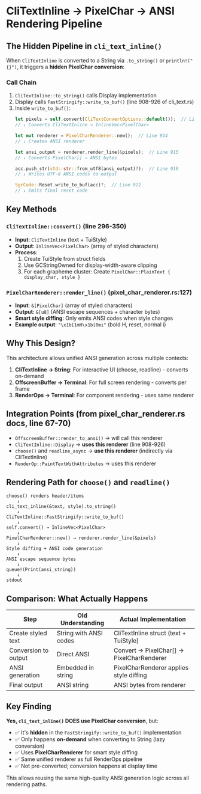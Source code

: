 # CliTextInline → PixelChar → ANSI Rendering Pipeline

## The Hidden Pipeline in `cli_text_inline()`

When `CliTextInline` is converted to a String via `.to_string()` or `println!("{}")`, it triggers a **hidden PixelChar conversion**:

### Call Chain

1. `CliTextInline::to_string()` calls Display implementation
2. Display calls `FastStringify::write_to_buf()` (line 908-926 of cli_text.rs)
3. Inside `write_to_buf()`:
   ```rust
   let pixels = self.convert(CliTextConvertOptions::default());  // Line 911
   // ↓ Converts CliTextInline → InlineVec<PixelChar>
   
   let mut renderer = PixelCharRenderer::new();  // Line 914
   // ↓ Creates ANSI renderer
   
   let ansi_output = renderer.render_line(&pixels);  // Line 915
   // ↓ Converts PixelChar[] → ANSI bytes
   
   acc.push_str(std::str::from_utf8(ansi_output)?);  // Line 919
   // ↓ Writes UTF-8 ANSI codes to output
   
   SgrCode::Reset.write_to_buf(acc)?;  // Line 922
   // ↓ Emits final reset code
   ```

## Key Methods

### `CliTextInline::convert()` (line 296-350)
- **Input**: `CliTextInline` (text + TuiStyle)
- **Output**: `InlineVec<PixelChar>` (array of styled characters)
- **Process**:
  1. Create TuiStyle from struct fields
  2. Use GCStringOwned for display-width-aware clipping
  3. For each grapheme cluster: Create `PixelChar::PlainText { display_char, style }`

### `PixelCharRenderer::render_line()` (pixel_char_renderer.rs:127)
- **Input**: `&[PixelChar]` (array of styled characters)
- **Output**: `&[u8]` (ANSI escape sequences + character bytes)
- **Smart style diffing**: Only emits ANSI codes when style changes
- **Example output**: `"\x1b[1mH\x1b[0mi"` (bold H, reset, normal i)

## Why This Design?

This architecture allows unified ANSI generation across multiple contexts:

1. **CliTextInline → String**: For interactive UI (choose, readline) - converts on-demand
2. **OffscreenBuffer → Terminal**: For full screen rendering - converts per frame
3. **RenderOps → Terminal**: For component rendering - uses same renderer

## Integration Points (from pixel_char_renderer.rs docs, line 67-70)

- `OffscreenBuffer::render_to_ansi()` → will call this renderer
- `CliTextInline::Display` → **uses this renderer** (line 908-926)
- `choose()` and `readline_async` → **use this renderer** (indirectly via CliTextInline)
- `RenderOp::PaintTextWithAttributes` → uses this renderer

## Rendering Path for `choose()` and `readline()`

```
choose() renders header/items
    ↓
cli_text_inline(&text, style).to_string()
    ↓
CliTextInline::FastStringify::write_to_buf()
    ↓
self.convert() → InlineVec<PixelChar>
    ↓
PixelCharRenderer::new() → renderer.render_line(&pixels)
    ↓
Style diffing + ANSI code generation
    ↓
ANSI escape sequence bytes
    ↓
queue!(Print(ansi_string))
    ↓
stdout
```

## Comparison: What Actually Happens

| Step | Old Understanding | Actual Implementation |
|------|-------------------|----------------------|
| Create styled text | String with ANSI codes | CliTextInline struct (text + TuiStyle) |
| Conversion to output | Direct ANSI | Convert → PixelChar[] → PixelCharRenderer |
| ANSI generation | Embedded in string | PixelCharRenderer applies style diffing |
| Final output | ANSI string | ANSI bytes from renderer |

## Key Finding

**Yes, `cli_text_inline()` DOES use PixelChar conversion**, but:
- ✅ It's **hidden** in the `FastStringify::write_to_buf()` implementation
- ✅ Only happens **on-demand** when converting to String (lazy conversion)
- ✅ Uses **PixelCharRenderer** for smart style diffing
- ✅ Same unified renderer as full RenderOps pipeline
- ✅ Not pre-converted; conversion happens at display time

This allows reusing the same high-quality ANSI generation logic across all rendering paths.
